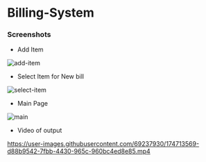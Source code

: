 # Billing-System

### Screenshots

- Add Item

![add-item](https://user-images.githubusercontent.com/69237930/174712048-41c28ff2-519b-4269-973a-a2716956b5c6.png)

- Select Item for New bill

![select-item](https://user-images.githubusercontent.com/69237930/174712051-57ec5aaa-b07c-48e4-b556-1dd050ca3b4c.png)

- Main Page

![main](https://user-images.githubusercontent.com/69237930/174712050-4ef219d3-ad86-4780-90c4-ca45e6f99b77.png)

- Video of output

https://user-images.githubusercontent.com/69237930/174713569-d88b9542-7fbb-4430-965c-960bc4ed8e85.mp4
